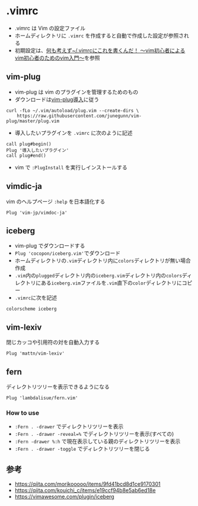 # .vimrc
- .vimrc は Vim の設定ファイル
- ホームディレクトリに `.vimrc` を作成すると自動で作成した設定が参照される
- 初期設定は、[何も考えず~/.vimrcにこれを書くんだ！ 〜vim初心者によるvim初心者のためのvim入門〜](https://qiita.com/morikooooo/items/9fd41bcd8d1ce9170301)を参照

## vim-plug
- vim-plug は vim のプラグインを管理するためのもの
- ダウンロードは[vim-plug導入](https://qiita.com/kouichi_c/items/e19ccf94b8e5ab6ed18e)に従う

```terminal:terminal
curl -fLo ~/.vim/autoload/plug.vim --create-dirs \
    https://raw.githubusercontent.com/junegunn/vim-plug/master/plug.vim
```

- 導入したいプラグインを `.vimrc` に次のように記述

```:.vimrc
call plug#begin()
Plug '導入したいプラグイン'
call plug#end()
```
- vim で `:PlugInstall` を実行しインストールする

## vimdic-ja
vim のヘルプページ `:help` を日本語化する

```:.vimrc
Plug 'vim-jp/vimdoc-ja' 
```

## iceberg
- vim-plug でダウンロードする
- `Plug 'cocopon/iceberg.vim'`でダウンロード
- ホームディレクトリの`.vim`ディレクトリ内に`colors`ディレクトリが無い場合作成
- `.vim`内の`plugged`ディレクトリ内の`iceberg.vim`ディレクトリ内の`colors`ディレクトリにある`iceberg.vim`ファイルを`.vim`直下の`color`ディレクトリにコピー
- `.vimrc`に次を記述

```:.vimrc
colorscheme iceberg
```

## vim-lexiv
閉じカッコや引用符の対を自動入力する

```:.vimrc
Plug 'mattn/vim-lexiv'
```

## fern
ディレクトリツリーを表示できるようになる

```:.vimrc
Plug 'lambdalisue/fern.vim'
```

### How to use
- `:Fern . -drawer` でディレクトリツリーを表示
- `:Fern . -drawer -reveal=%` でディレクトリツリーを表示(すべての)
- `:Fern -drawer %:h` で現在表示している親のディレクトリツリーを表示
- `:Fern . -drawer -toggle` でディレクトリツリーを閉じる

## 参考
- https://qiita.com/morikooooo/items/9fd41bcd8d1ce9170301
- https://qiita.com/kouichi_c/items/e19ccf94b8e5ab6ed18e
- https://vimawesome.com/plugin/iceberg


